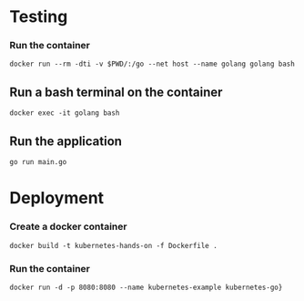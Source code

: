 # Testing

### Run the container
`docker run --rm -dti -v $PWD/:/go --net host --name golang golang bash`

## Run a bash terminal on the container
`docker exec -it golang bash`

## Run the application
`go run main.go`



# Deployment

### Create a docker container

`docker build -t kubernetes-hands-on -f Dockerfile .`

### Run the container

`docker run -d -p 8080:8080 --name kubernetes-example kubernetes-go}`